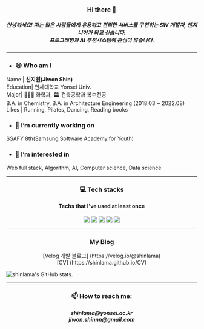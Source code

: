 <h3 align="center"> Hi there 👋 </h3>
<h5 align="center"> 안녕하세요! 저는 많은 사람들에게 유용하고 편리한 서비스를 구현하는 SW 개발자, 엔지니어가 되고 싶습니다.</br> 프로그래밍과 AI 추천시스템에 관심이 많습니다.</h5>  

---
- ### 😄 Who am I
Name | **신지원(Jiwon Shin)**  
Education| 연세대학교 Yonsei Univ.  
Major| 👩🏻‍🔬 화학과, 🏛 건축공학과 복수전공  
B.A. in Chemistry, B.A. in Architecture Engineering (2018.03 ~ 2022.08)  
Likes | Running, Pilates, Dancing, Reading books    
    
      
- ### 🔭 I’m currently working on  
SSAFY 8th(Samsung Software Academy for Youth)  
  
    
- ### 🌱 I’m interested in   
Web full stack, Algorithm, AI, Computer science, Data science   

---

<h3 align="center"> 💻 Tech stacks </h3>
<h4 align="center"> Techs that I've used at least once</h4>  

<p align="center">
  <img src="https://img.shields.io/badge/python-3776AB?style=for-the-badge&logo=python&logoColor=white">
  <img src="https://img.shields.io/badge/html5-E34F26?style=for-the-badge&logo=html5&logoColor=white">
  <img src="https://img.shields.io/badge/css3-1572B6?style=for-the-badge&logo=css3&logoColor=white">
  <img src="https://img.shields.io/badge/github-181717?style=for-the-badge&logo=github&logoColor=white">
  <img src="https://img.shields.io/badge/visual-studio-5C2D91?style=for-the-badge&logo=Visual-Studio&logoColor=white">
</p>
  
---

<h3 align="center"> My Blog </h3>
<p align="center">
[Velog 개발 블로그] (https://velog.io/@shinlama)</br>
[CV] (https://shinlama.github.io/CV)

![shinlama's GitHub stats](https://github-readme-stats.vercel.app/api?username=shinlama&theme=buefy&show_icons=true). 
</p>

---
<h3 align="center"> 📫 How to reach me: </h3>
<h5 align="center"> shinlama@yonsei.ac.kr</br>  
jiwon.shinnn@gmail.com </h5>
